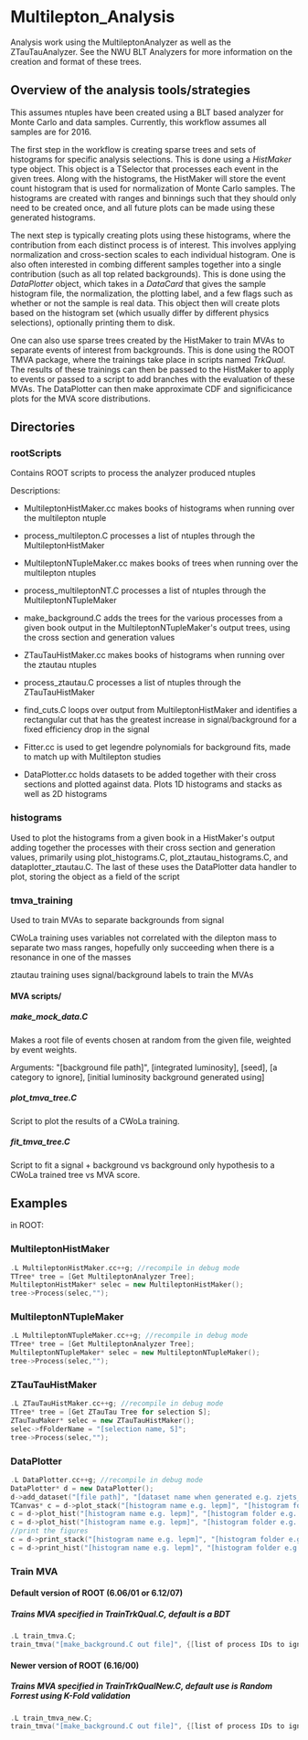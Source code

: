 # Multilepton_Analysis
Analysis work using the MultileptonAnalyzer as well as the ZTauTauAnalyzer.
See the NWU BLT Analyzers for more information on the creation and format of these trees.

## Overview of the analysis tools/strategies
This assumes ntuples have been created using a BLT based analyzer for Monte Carlo and data samples.
Currently, this workflow assumes all samples are for 2016.

The first step in the workflow is creating sparse trees and sets of histograms for specific analysis selections.
This is done using a *HistMaker* type object. This object is a TSelector that processes each event in the given trees.
Along with the histograms, the HistMaker will store the event count histogram that is used for normalization of 
Monte Carlo samples. The histograms are created with ranges and binnings such that they should only need to be created
once, and all future plots can be made using these generated histograms.

The next step is typically creating plots using these histograms, where the contribution from each distinct process
is of interest. This involves applying normalization and cross-section scales to each individual histogram.
One is also often interested in combing different samples together into a single contribution (such as all top
related backgrounds). This is done using the *DataPlotter* object, which takes in a *DataCard* that gives
the sample histogram file, the normalization, the plotting label, and a few flags such as whether or not the sample
is real data.
This object then will create plots based on the histogram set (which usually differ by different physics selections),
optionally printing them to disk.

One can also use sparse trees created by the HistMaker to train MVAs to separate events of interest from backgrounds.
This is done using the ROOT TMVA package, where the trainings take place in scripts named *TrkQual*. The results
of these trainings can then be passed to the HistMaker to apply to events or passed to a script to add branches with
the evaluation of these MVAs. The DataPlotter can then make approximate CDF and significicance plots for the MVA 
score distributions.

## Directories
### rootScripts
Contains ROOT scripts to process the analyzer produced ntuples

Descriptions:

- MultileptonHistMaker.cc makes books of histograms when running over the multilepton ntuple

- process_multilepton.C processes a list of ntuples through the MultileptonHistMaker

- MultileptonNTupleMaker.cc makes books of trees when running over the multilepton ntuples

- process_multileptonNT.C processes a list of ntuples through the MultileptonNTupleMaker

- make_background.C adds the trees for the various processes from a given book output in the
MultileptonNTupleMaker's output trees, using the cross section and generation values

- ZTauTauHistMaker.cc makes books of histograms when running over the ztautau ntuples

- process_ztautau.C processes a list of ntuples through the ZTauTauHistMaker

- find_cuts.C loops over output from MultileptonHistMaker and identifies a rectangular
cut that has the greatest increase in signal/background for a fixed efficiency drop
in the signal

- Fitter.cc is used to get legendre polynomials for background fits, made to match up
with Multilepton studies

- DataPlotter.cc holds datasets to be added together with their cross sections and plotted
against data. Plots 1D histograms and stacks as well as 2D histograms

### histograms
Used to plot the histograms from a given book in a HistMaker's output
adding together the processes with their cross section and generation values, primarily
using plot_histograms.C, plot_ztautau_histograms.C, and dataplotter_ztautau.C. The last of
these uses the DataPlotter data handler to plot, storing the object as a field of the script

### tmva_training
Used to train MVAs to separate backgrounds from signal

CWoLa training uses variables not correlated with the dilepton mass to separate two mass ranges,
hopefully only succeeding when there is a resonance in one of the masses

ztautau training uses signal/background labels to train the MVAs

#### MVA scripts/
##### make_mock_data.C

Makes a root file of events chosen at random from the given file, weighted by event weights.

Arguments: "[background file path]", [integrated luminosity], [seed], [a category to ignore],
[initial luminosity background generated using]

##### plot_tmva_tree.C

Script to plot the results of a CWoLa training.

##### fit_tmva_tree.C

Script to fit a signal + background vs background only hypothesis to a CWoLa trained tree vs MVA score.


## Examples

in ROOT:
### MultileptonHistMaker
```c++
.L MultileptonHistMaker.cc++g; //recompile in debug mode
TTree* tree = [Get MultileptonAnalyzer Tree];
MultileptonHistMaker* selec = new MultileptonHistMaker();
tree->Process(selec,"");
```

### MultileptonNTupleMaker
```c++
.L MultileptonNTupleMaker.cc++g; //recompile in debug mode
TTree* tree = [Get MultileptonAnalyzer Tree];
MultileptonNTupleMaker* selec = new MultileptonNTupleMaker();
tree->Process(selec,"");
  ```
  
### ZTauTauHistMaker
```c++
.L ZTauTauHistMaker.cc++g; //recompile in debug mode
TTree* tree = [Get ZTauTau Tree for selection S];
ZTauTauMaker* selec = new ZTauTauHistMaker();
selec->fFolderName = "[selection name, S]";
tree->Process(selec,"");
```

### DataPlotter
```c++
.L DataPlotter.cc++g; //recompile in debug mode
DataPlotter* d = new DataPlotter();
d->add_dataset("[file path]", "[dataset name when generated e.g. zjets_m-50]", "[Label e.g. Z+Jets]", [0 if MC 1 if Data], [xsec in pb^-1], [true if signal false if background]);
TCanvas* c = d->plot_stack("[histogram name e.g. lepm]", "[histogram folder e.g. event]", [histogram set number]);
c = d->plot_hist("[histogram name e.g. lepm]", "[histogram folder e.g. event]", [histogram set number]);
c = d->plot_hist("[histogram name e.g. lepm]", "[histogram folder e.g. event]", [histogram set number], [xmin], [xmax]);
//print the figures
c = d->print_stack("[histogram name e.g. lepm]", "[histogram folder e.g. event]", [histogram set number]);
c = d->print_hist("[histogram name e.g. lepm]", "[histogram folder e.g. event]", [histogram set number]);
```

### Train MVA

#### Default version of ROOT (6.06/01 or 6.12/07)

##### Trains MVA specified in TrainTrkQual.C, default is a BDT 
```c++
.L train_tmva.C;
train_tmva("[make_background.C out file]", {[list of process IDs to ignore]}");
```

#### Newer version of ROOT (6.16/00)

##### Trains MVA specified in TrainTrkQualNew.C, default use is Random Forrest using K-Fold validation
```c++
.L train_tmva_new.C;
train_tmva("[make_background.C out file]", {[list of process IDs to ignore]}");
```


 


